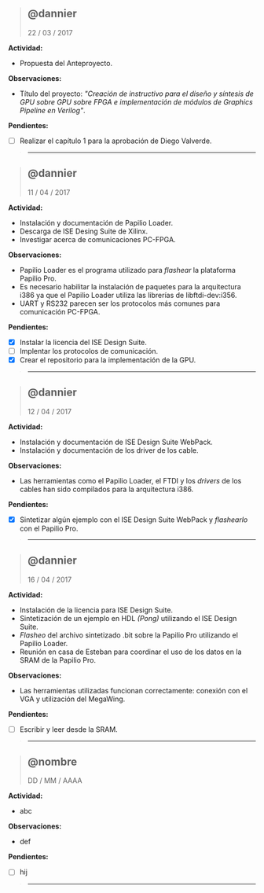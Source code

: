 > @dannier
> ------------------------------------
> 22 / 03 / 2017

**Actividad:**
- Propuesta del Anteproyecto.

**Observaciones:**
- Título del proyecto: _"Creación de instructivo para el diseño y síntesis de GPU sobre GPU sobre FPGA e implementación de módulos de Graphics Pipeline en Verilog"_.

**Pendientes:**
- [ ] Realizar el capítulo 1 para la aprobación de Diego Valverde.
> ------------------------------------


> @dannier
> ------------------------------------
> 11 / 04 / 2017

**Actividad:**
- Instalación y documentación de Papilio Loader.
- Descarga de ISE Desing Suite de Xilinx.
- Investigar acerca de comunicaciones PC-FPGA.

**Observaciones:**
- Papilio Loader es el programa utilizado para _flashear_ la plataforma Papilio Pro.
- Es necesario habilitar la instalación de paquetes para la arquitectura i386 ya que el Papilio Loader utiliza las librerías de libftdi-dev:i356.
- UART y RS232 parecen ser los protocolos más comunes para comunicación PC-FPGA.

**Pendientes:**
- [x] Instalar la licencia del ISE Design Suite.
- [ ] Implentar los protocolos de comunicación.
- [x] Crear el repositorio para la implementación de la GPU.
> ------------------------------------


> @dannier
> ------------------------------------
> 12 / 04 / 2017

**Actividad:**
- Instalación y documentación de ISE Design Suite WebPack.
- Instalación y documentación de los driver de los cable.

**Observaciones:**
- Las herramientas como el Papilio Loader, el FTDI y los _drivers_ de los cables han sido compilados para la arquitectura i386.

**Pendientes:**
- [x] Sintetizar algún ejemplo con el ISE Design Suite WebPack y _flashearlo_ con el Papilio Pro.

> ------------------------------------


> @dannier
> ------------------------------------
> 16 / 04 / 2017

**Actividad:**
- Instalación de la licencia para ISE Design Suite.
- Sintetización de un ejemplo en HDL _(Pong)_ utilizando el ISE Design Suite.
- _Flasheo_ del archivo sintetizado .bit sobre la Papilio Pro utilizando el Papilio Loader.
- Reunión en casa de Esteban para coordinar el uso de los datos en la SRAM de la Papilio Pro.

**Observaciones:**
- Las herramientas utilizadas funcionan correctamente: conexión con el VGA y utilización del MegaWing.

**Pendientes:**
- [ ] Escribir y leer desde la SRAM.

> ------------------------------------

> @nombre
> ------------------------------------
> DD / MM / AAAA

**Actividad:**
- abc

**Observaciones:**
- def

**Pendientes:**
- [ ] hij

> ------------------------------------

